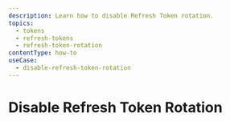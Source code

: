```yaml
---
description: Learn how to disable Refresh Token rotation.
topics:
  - tokens
  - refresh-tokens
  - refresh-token-rotation
contentType: how-to
useCase:
  - disable-refresh-token-rotation
---
```

# Disable Refresh Token Rotation

